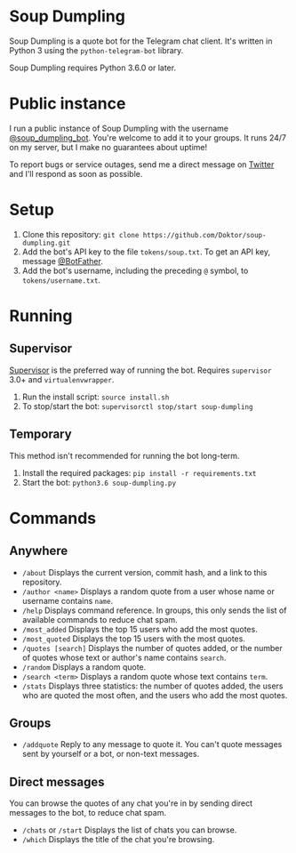 # Soup Dumpling

Soup Dumpling is a quote bot for the Telegram chat client. It's written in Python 3 using the `python-telegram-bot` library.

Soup Dumpling requires Python 3.6.0 or later.

# Public instance

I run a public instance of Soup Dumpling with the username [@soup_dumpling_bot](https://t.me/soup_dumpling_bot). You're welcome to add it to your groups. It runs 24/7 on my server, but I make no guarantees about uptime!

To report bugs or service outages, send me a direct message on [Twitter](https://twitter.com/DoktorTheHusky) and I'll respond as soon as possible.

# Setup

1. Clone this repository: `git clone https://github.com/Doktor/soup-dumpling.git`
2. Add the bot's API key to the file `tokens/soup.txt`. To get an API key, message [@BotFather](https://telegram.me/BotFather).
3. Add the bot's username, including the preceding `@` symbol, to `tokens/username.txt`.

# Running

## Supervisor

[Supervisor](http://supervisord.org/) is the preferred way of running the bot. Requires `supervisor` 3.0+ and `virtualenvwrapper`.

1. Run the install script: `source install.sh`
2. To stop/start the bot: `supervisorctl stop/start soup-dumpling`

## Temporary

This method isn't recommended for running the bot long-term.

1. Install the required packages: `pip install -r requirements.txt`
2. Start the bot: `python3.6 soup-dumpling.py`

# Commands

## Anywhere

- `/about` Displays the current version, commit hash, and a link to this repository.
- `/author <name>` Displays a random quote from a user whose name or username contains `name`.
- `/help` Displays command reference. In groups, this only sends the list of available commands to reduce chat spam.
- `/most_added` Displays the top 15 users who add the most quotes.
- `/most_quoted` Displays the top 15 users with the most quotes.
- `/quotes [search]` Displays the number of quotes added, or the number of quotes whose text or author's name contains `search`.
- `/random` Displays a random quote.
- `/search <term>` Displays a random quote whose text contains `term`.
- `/stats` Displays three statistics: the number of quotes added, the users who are quoted the most often, and the users who add the most quotes.

## Groups

- `/addquote` Reply to any message to quote it. You can't quote messages sent by yourself or a bot, or non-text messages.

## Direct messages

You can browse the quotes of any chat you're in by sending direct messages to the bot, to reduce chat spam.

- `/chats` or `/start` Displays the list of chats you can browse.
- `/which` Displays the title of the chat you're browsing.
